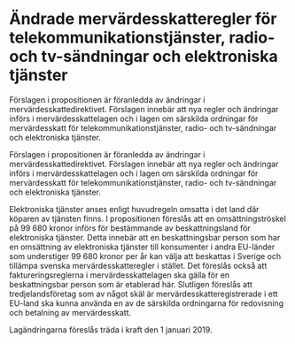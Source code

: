 # Ändrade mervärdesskatteregler för telekommunikationstjänster, radio- och tv-sändningar och elektroniska tjänster

Förslagen i propositionen är föranledda av ändringar i mervärdesskattedirektivet. Förslagen innebär att nya regler och ändringar införs i mervärdesskattelagen och i lagen om särskilda ordningar för mervärdesskatt för telekommunikationstjänster,
radio- och tv-sändningar och elektroniska tjänster.

Förslagen i propositionen är föranledda av ändringar i mervärdesskattedirektivet. Förslagen innebär att nya regler och ändringar införs i mervärdesskattelagen och i lagen om särskilda ordningar för mervärdesskatt för telekommunikationstjänster,
radio- och tv-sändningar och elektroniska tjänster.

Elektroniska tjänster anses enligt huvudregeln omsatta i det land där
köparen av tjänsten finns. I propositionen föreslås att en omsättningströskel på 99 680 kronor införs för bestämmande av
beskattningsland för elektroniska tjänster. Detta innebär att en
beskattningsbar person som har en omsättning av elektroniska tjänster till konsumenter i andra EU-länder som understiger 99 680 kronor per år kan välja att beskattas i Sverige och tillämpa svenska mervärdesskatteregler i stället. Det föreslås också att faktureringsreglerna i mervärdesskattelagen ska gälla för en beskattningsbar person som är etablerad här. Slutligen föreslås att tredjelandsföretag som av något skäl är mervärdesskatteregistrerade
i ett EU-land ska kunna använda en av de särskilda ordningarna för redovisning och betalning av mervärdesskatt.

Lagändringarna föreslås träda i kraft den 1 januari 2019.
